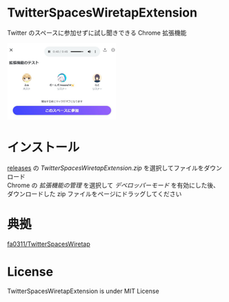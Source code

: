 # TwitterSpacesWiretapExtension

Twitter のスペースに参加せずに試し聞きできる Chrome 拡張機能<br>

<img width="50%" src="docs/img/screenshots1.jpg">

# インストール

[releases](https://github.com/fa0311/TwitterSpacesWiretapExtension/releases) の _TwitterSpacesWiretapExtension.zip_ を選択してファイルをダウンロード<br>
Chrome の _拡張機能の管理_ を選択して _デベロッパーモード_ を有効にした後、ダウンロードした zip ファイルをページにドラッグしてください<br>

# 典拠

[fa0311/TwitterSpacesWiretap](https://github.com/fa0311/TwitterSpacesWiretap)<br>

# License

TwitterSpacesWiretapExtension is under MIT License
